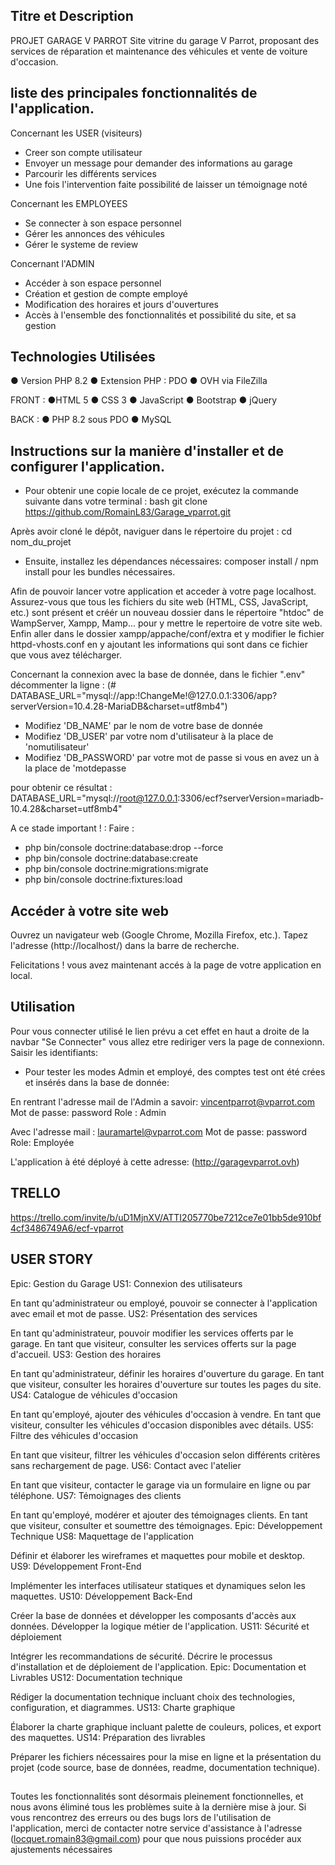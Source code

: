 ## Titre et Description

PROJET GARAGE V PARROT
Site vitrine du garage V Parrot, proposant des services de réparation et maintenance des véhicules et vente de voiture d'occasion.

## liste des principales fonctionnalités de l'application.

Concernant les USER (visiteurs)
- Creer son compte utilisateur
- Envoyer un message pour demander des informations au garage
- Parcourir les différents services
- Une fois l'intervention faite possibilité de laisser un témoignage noté

Concernant les EMPLOYEES
- Se connecter à son espace personnel
- Gérer les annonces des véhicules
- Gérer le systeme de review

Concernant l'ADMIN
- Accéder à son espace personnel
- Création et gestion de compte employé
- Modification des horaires et jours d'ouvertures
- Accès à l'ensemble des fonctionnalités et possibilité du site, et sa gestion



## Technologies Utilisées
● Version PHP 8.2 ● Extension PHP : PDO ● OVH via FileZilla

FRONT : 
●HTML 5 ● CSS 3 ● JavaScript ● Bootstrap ● jQuery 

BACK : 
● PHP 8.2 sous PDO ● MySQL 


## Instructions sur la manière d'installer et de configurer l'application.
- Pour obtenir une copie locale de ce projet, exécutez la commande suivante dans votre terminal : 
bash git clone https://github.com/RomainL83/Garage_vparrot.git

Après avoir cloné le dépôt, naviguer dans le répertoire du projet : cd nom_du_projet
- Ensuite, installez les dépendances nécessaires: composer install / npm install
pour les bundles nécessaires.

Afin de pouvoir lancer votre application et acceder à votre page localhost.
Assurez-vous que tous les fichiers du site web (HTML, CSS, JavaScript, etc.) sont 
présent et créér un nouveau dossier dans le répertoire "htdoc" de 
WampServer, Xampp, Mamp... pour y mettre le repertoire de votre site web. 
Enfin aller dans le dossier xampp/appache/conf/extra et y modifier le fichier httpd-vhosts.conf en y ajoutant les informations qui sont dans ce fichier que vous avez télécharger.


Concernant la connexion avec la base de donnée, dans le fichier ".env" décommenter la ligne :
(# DATABASE_URL="mysql://app:!ChangeMe!@127.0.0.1:3306/app?serverVersion=10.4.28-MariaDB&charset=utf8mb4")
- Modifiez 'DB_NAME' par le nom de votre base de donnée
- Modifiez 'DB_USER' par votre nom d'utilisateur à la place de 'nomutilisateur'
- Modifiez 'DB_PASSWORD' par votre mot de passe si vous en avez un à la place de 
'motdepasse

pour obtenir ce résultat : DATABASE_URL="mysql://root@127.0.0.1:3306/ecf?serverVersion=mariadb-10.4.28&charset=utf8mb4"

A ce stade important ! : Faire :
- php bin/console doctrine:database:drop --force
- php bin/console doctrine:database:create
- php bin/console doctrine:migrations:migrate   
- php bin/console doctrine:fixtures:load      

## Accéder à votre site web 
Ouvrez un navigateur web (Google Chrome, Mozilla Firefox, etc.). Tapez l'adresse (http://localhost/) 
dans la barre de recherche.

Felicitations ! vous avez maintenant accés à la page de votre application en local.

## Utilisation
Pour vous connecter utilisé le lien prévu a cet effet en haut a droite de la navbar "Se Connecter" vous allez etre rediriger vers la page de connexionn.
Saisir les identifiants:
- Pour tester les modes Admin et employé, des comptes test ont été crées et insérés dans la base de donnée:

En rentrant l'adresse mail de l'Admin a savoir: vincentparrot@vparrot.com
Mot de passe: password
Role : Admin

Avec l'adresse mail : lauramartel@vparrot.com
Mot de passe: password
Role: Employée

L'application à été déployé à cette adresse: (http://garagevparrot.ovh)


## TRELLO
https://trello.com/invite/b/uD1MjnXV/ATTI205770be7212ce7e01bb5de910bf4cf3486749A6/ecf-vparrot


## USER STORY

Epic: Gestion du Garage
US1: Connexion des utilisateurs

En tant qu'administrateur ou employé, pouvoir se connecter à l'application avec email et mot de passe.
US2: Présentation des services

En tant qu'administrateur, pouvoir modifier les services offerts par le garage.
En tant que visiteur, consulter les services offerts sur la page d'accueil.
US3: Gestion des horaires

En tant qu'administrateur, définir les horaires d'ouverture du garage.
En tant que visiteur, consulter les horaires d'ouverture sur toutes les pages du site.
US4: Catalogue de véhicules d'occasion

En tant qu'employé, ajouter des véhicules d'occasion à vendre.
En tant que visiteur, consulter les véhicules d'occasion disponibles avec détails.
US5: Filtre des véhicules d'occasion

En tant que visiteur, filtrer les véhicules d'occasion selon différents critères sans rechargement de page.
US6: Contact avec l'atelier

En tant que visiteur, contacter le garage via un formulaire en ligne ou par téléphone.
US7: Témoignages des clients

En tant qu'employé, modérer et ajouter des témoignages clients.
En tant que visiteur, consulter et soumettre des témoignages.
Epic: Développement Technique
US8: Maquettage de l'application

Définir et élaborer les wireframes et maquettes pour mobile et desktop.
US9: Développement Front-End

Implémenter les interfaces utilisateur statiques et dynamiques selon les maquettes.
US10: Développement Back-End

Créer la base de données et développer les composants d'accès aux données.
Développer la logique métier de l'application.
US11: Sécurité et déploiement

Intégrer les recommandations de sécurité.
Décrire le processus d'installation et de déploiement de l'application.
Epic: Documentation et Livrables
US12: Documentation technique

Rédiger la documentation technique incluant choix des technologies, configuration, et diagrammes.
US13: Charte graphique

Élaborer la charte graphique incluant palette de couleurs, polices, et export des maquettes.
US14: Préparation des livrables

Préparer les fichiers nécessaires pour la mise en ligne et la présentation du projet (code source, base de données, readme, documentation technique).

## 
Toutes les fonctionnalités sont désormais pleinement fonctionnelles, et nous avons éliminé tous les problèmes suite à la dernière mise à jour. Si vous rencontrez des erreurs ou des bugs lors de l'utilisation de l'application, merci de contacter notre service d'assistance à l'adresse (locquet.romain83@gmail.com) pour que nous puissions procéder aux ajustements nécessaires